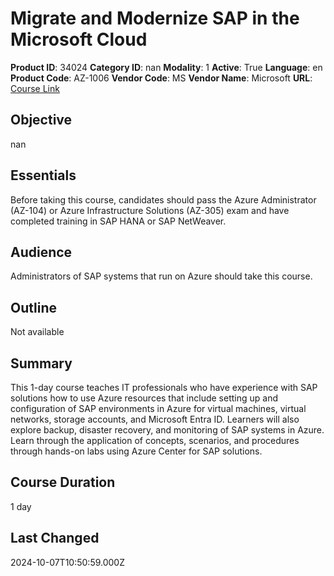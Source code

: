 # Migrate and Modernize SAP in the Microsoft Cloud

**Product ID**: 34024
**Category ID**: nan
**Modality**: 1
**Active**: True
**Language**: en
**Product Code**: AZ-1006
**Vendor Code**: MS
**Vendor Name**: Microsoft
**URL**: [Course Link](https://www.fastlaneus.com/course/microsoft-az-1006)

## Objective
nan

## Essentials
Before taking this course, candidates should pass the Azure Administrator (AZ-104) or Azure Infrastructure Solutions (AZ-305) exam and have completed training in SAP HANA or SAP NetWeaver.

## Audience
Administrators of SAP systems that run on Azure should take this course.

## Outline
Not available

## Summary
This 1-day course teaches IT professionals who have experience with SAP solutions how to use Azure resources that include setting up and configuration of SAP environments in Azure for virtual machines, virtual networks, storage accounts, and Microsoft Entra ID. Learners will also explore backup, disaster recovery, and monitoring of SAP systems in Azure. Learn through the application of concepts, scenarios, and procedures through hands-on labs using Azure Center for SAP solutions.

## Course Duration
1 day

## Last Changed
2024-10-07T10:50:59.000Z
